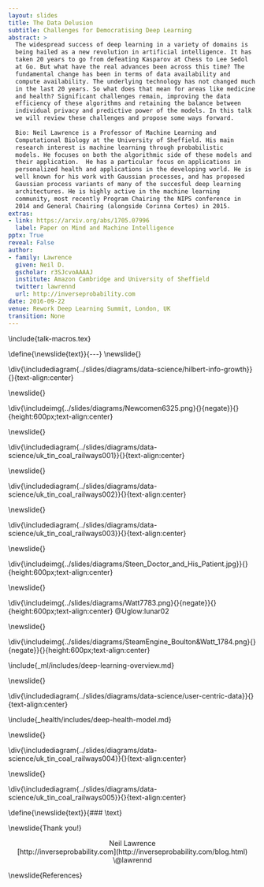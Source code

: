 ```yaml
---
layout: slides
title: The Data Delusion
subtitle: Challenges for Democratising Deep Learning
abstract: >
  The widespread success of deep learning in a variety of domains is
  being hailed as a new revolution in artificial intelligence. It has
  taken 20 years to go from defeating Kasparov at Chess to Lee Sedol
  at Go. But what have the real advances been across this time? The
  fundamental change has been in terms of data availability and
  compute availability. The underlying technology has not changed much
  in the last 20 years. So what does that mean for areas like medicine
  and health? Significant challenges remain, improving the data
  efficiency of these algorithms and retaining the balance between
  individual privacy and predictive power of the models. In this talk
  we will review these challenges and propose some ways forward. 
  
  Bio: Neil Lawrence is a Professor of Machine Learning and
  Computational Biology at the University of Sheffield. His main
  research interest is machine learning through probabilistic
  models. He focuses on both the algorithmic side of these models and
  their application.  He has a particular focus on applications in
  personalized health and applications in the developing world. He is
  well known for his work with Gaussian processes, and has proposed
  Gaussian process variants of many of the succesful deep learning
  architectures. He is highly active in the machine learning
  community, most recently Program Chairing the NIPS conference in
  2014 and General Chairing (alongside Corinna Cortes) in 2015.
extras:
- link: https://arxiv.org/abs/1705.07996
  label: Paper on Mind and Machine Intelligence
pptx: True
reveal: False
author:
- family: Lawrence
  given: Neil D.
  gscholar: r3SJcvoAAAAJ
  institute: Amazon Cambridge and University of Sheffield
  twitter: lawrennd
  url: http://inverseprobability.com
date: 2016-09-22
venue: Rework Deep Learning Summit, London, UK
transition: None
---
```


\include{talk-macros.tex}

\define{\newslide{text}}{---}
\newslide{}

\div{\includediagram{../slides/diagrams/data-science/hilbert-info-growth}}{}{text-align:center}

\newslide{}

\div{\includeimg{../slides/diagrams/Newcomen6325.png}{}{negate}}{}{height:600px;text-align:center}

\newslide{}

\div{\includediagram{../slides/diagrams/data-science/uk_tin_coal_railways001}}{}{text-align:center}

\newslide{}

\div{\includediagram{../slides/diagrams/data-science/uk_tin_coal_railways002}}{}{text-align:center}

\newslide{}

\div{\includediagram{../slides/diagrams/data-science/uk_tin_coal_railways003}}{}{text-align:center}

\newslide{}

\div{\includeimg{../slides/diagrams/Steen_Doctor_and_His_Patient.jpg}}{}{height:600px;text-align:center}

\newslide{}

\div{\includeimg{../slides/diagrams/Watt7783.png}{}{negate}}{}{height:600px;text-align:center}
@Uglow:lunar02


\newslide{}

\div{\includeimg{../slides/diagrams/SteamEngine_Boulton&Watt_1784.png}{}{negate}}{}{height:600px;text-align:center}

\include{_ml/includes/deep-learning-overview.md}

\newslide{}
 
<!--<span class="fragment fade-in">-->
\div{\includediagram{../slides/diagrams/data-science/user-centric-data}}{}{text-align:center}
<!--</span>-->


\include{_health/includes/deep-health-model.md}

\newslide{}

\div{\includediagram{../slides/diagrams/data-science/uk_tin_coal_railways004}}{}{text-align:center}

\newslide{}

\div{\includediagram{../slides/diagrams/data-science/uk_tin_coal_railways005}}{}{text-align:center}

\define{\newslide{text}}{### \text}

\newslide{Thank you!}

<center>Neil Lawrence</center>
<center>[http://inverseprobability.com](http://inverseprobability.com/blog.html)</center>
<center>\@lawrennd</center>

\newslide{References}
